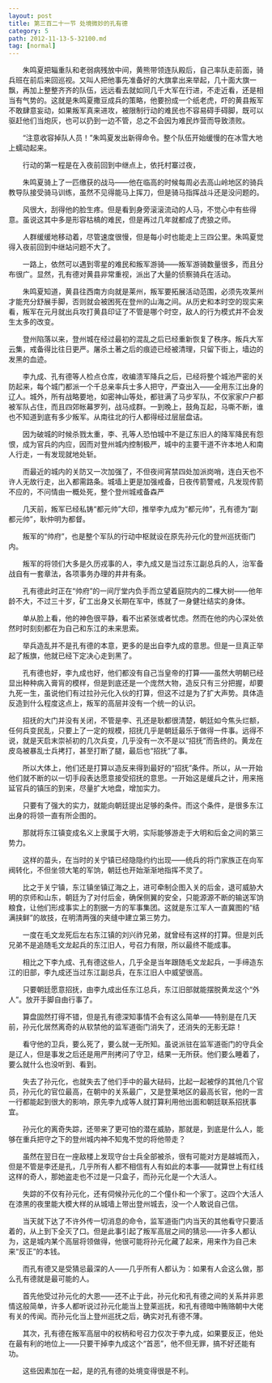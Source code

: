 ```yaml
---
layout: post
title: 第三百二十一节 处境微妙的孔有德
category: 5
path: 2012-11-13-5-32100.md
tag: [normal]
---
```


　　朱鸣夏把辎重队和老弱病残放中间，黄熊带领连队殿后，自己率队走前面，骑兵班在前后来回巡视。又叫人把他事先准备好的大旗拿出来举起，几十面大旗一飘，再加上整整齐齐的队伍，远远看去就如同几千大军在行进，不走近看，还是相当有气势的。这就是朱鸣夏撒豆成兵的策略，他要扮成一个纸老虎，吓的黄县叛军不敢肆意妄动，如果叛军真来进攻，被限制行动的难民也不容易碍手碍脚，既可以驱赶他们当炮灰，也可以扔到一边不管，总之不会因为难民炸营而导致溃败。

　　“注意收容掉队人员！”朱鸣夏发出新得命令。整个队伍开始缓慢的在冰雪大地上蠕动起来。

　　行动的第一程是在入夜前回到中继点上，依托村寨过夜，

　　朱鸣夏骑上了一匹缴获的战马——他在临高的时候每周必去高山岭地区的骑兵教导队接受骑马训练，虽然不见得能马上挥刀，但是骑马指挥战斗还是没问题的。

　　风很大，刮得他的脸生疼。但是看到身旁滚滚流动的人马，不觉心中有些得意。虽说这其中多是形容枯槁的难民，但是再过几年就都成了虎狼之师。

　　人群缓缓地移动着，尽管速度很慢，但是每小时也能走上三四公里。朱鸣夏觉得入夜前回到中继站问题不大了。

　　一路上，依然可以遇到零星的难民和叛军游骑——叛军游骑数量很多，而且分布很广。显然，孔有德对黄县非常重视，派出了大量的侦察骑兵在活动。

　　朱鸣夏知道，黄县往西南方向就是莱州，叛军要拓展活动范围，必须先攻莱州才能充分舒展手脚，否则就会被困死在登州的山海之间。从历史和本时空的现实来看，叛军在元月就出兵攻打黄县印证了不管是哪个时空，敌人的行为模式并不会发生太多的改变。

　　登州陷落以来，登州城在经过最初的混乱之后已经重新恢复了秩序。叛兵大军云集，戒备得比往日更严。屠杀土著之后的痕迹已经被清理，只留下街上，墙边的发黑的血迹。

　　李九成、孔有德等人检点仓库，收编溃军降兵之后，已经将整个城池严密的关防起来，每个城门都派一个千总亲率兵士多人把守，严查出入——全用东江出身的辽人。城外，所有战略要地，如密神山等处，都驻满了马步军队，不仅家家户户都被军队占住，而且四郊帐幕罗列，战马成群。一到晚上，鼓角互起，马嘶不断，谁也不知道到底有多少叛军。从南往北的行人都得经过层层盘诘。

　　因为破城的时候杀戮太重，李、孔等人恐怕城中不是辽东旧人的降军降民有怨恨，成为官兵的内应，因而对登州城内控制极严，城中的主要干道不许本地人和南人行走，一有发现就地处斩。

　　而最近的城内的关防又一次加强了，不但夜间宵禁四处加派岗哨，连白天也不许人无故行走，出入都需路条。城墙上更是加强戒备，日夜传箭警戒，凡发现传箭不应的，不问情由一概处死，整个登州城戒备森严

　　几天前，叛军已经私铸“都元帅”大印，推举李九成为“都元帅”，孔有德为“副都元帅”，耿仲明为都督。

　　叛军的“帅府”，也是整个军队的行动中枢就设在原先孙元化的登州巡抚衙门内。

　　叛军的将领们大多是久历戎事的人，李九成又是当过东江副总兵的人，治军备战自有一套章法，各项事务办理的井井有条。

　　孔有德此时正在“帅府”的一间厅堂内负手而立望着庭院内的二棵大树——他年龄不大，不过三十岁，矿工出身又长期在军中，练就了一身健壮结实的身体。

　　单从脸上看，他的神色很平静，看不出紧张或者忧虑。然而在他的内心深处依然时时刻刻都在为自己和东江的未来思索。

　　举兵造乱并不是孔有德的本意，更多的是出自李九成的意思。但是一旦真正举起了叛旗，他就已经下定决心走到黑了。

　　孔有德也好，李九成也好，他们都没有自己当皇帝的打算——虽然大明朝已经显出种种病入膏肓的模样，但是到底还是一个庞然大物，造反只有三分把握，却要九死一生，虽说他们有过拉孙元化入伙的打算，但这不过是为了扩大声势。具体造反造到什么程度这点上，叛军的高层并没有一个统一的认识。

　　招抚的大门并没有关闭，不管是李、孔还是耿都很清楚，朝廷如今焦头烂额，任何兵变民乱，只要上了一定的规模，招抚几乎是朝廷最乐于做得一件事。远得不说，就是天启末崇祯初的几次兵变，几乎没有一次不是以“招抚”而告终的。黄龙在皮岛被暴乱士兵拷打，甚至打断了腿，最后也“招抚”了事。

　　所以大体上，他们还是打算以造反来得到最好的“招抚”条件。所以，从一开始他们就不断的以一切手段表达愿意接受招抚的意思。一开始这是缓兵之计，用来拖延官兵的镇压的到来，尽量扩大地盘，增加实力。

　　只要有了强大的实力，就能向朝廷提出足够的条件。而这个条件，是很多东江出身的将领一直有所企图的。

　　那就将东江镇变成名义上隶属于大明，实际能够游走于大明和后金之间的第三势力。

　　这样的苗头，在当时的关宁镇已经隐隐约约出现——统兵的将门家族正在向军阀转化，不但坐领大笔的军饷，朝廷也开始渐渐地指挥不灵了。

　　比之于关宁镇，东江镇坐镇辽海之上，进可牵制企图入关的后金，退可威胁大明的京师和山东，朝廷为了对付后金，确保侧翼的安全，只能源源不断的输送军饷粮食，让他们形成事实上的割据一方的军事集团。这就是东江军人一直冀图的“结满挟鲜”的故技，在明清两强的夹缝中建立第三势力。

　　一度在毛文龙死后左右东江镇的刘兴祚兄弟，就曾经有这样的打算。但是刘氏兄弟不是追随毛文龙起兵的东江旧人，号召力有限，所以最终不能成事。

　　相比之下李九成、孔有德这些人，几乎全是当年跟随毛文龙起兵，一手缔造东江的旧部，李九成还当过东江副总兵，在东江旧人中威望很高。

　　只要朝廷愿意招抚，由李九成出任东江总兵，东江旧部就能摆脱黄龙这个“外人”。放开手脚自由行事了。

　　算盘固然打得不错，但是孔有德深知事情不会有这么简单——特别是在几天前，孙元化居然离奇的从软禁他的监军道衙门消失了，还消失的无影无踪！

　　看守他的卫兵，要么死了，要么就一无所知。虽说派驻在监军道衙门的守兵全是辽人，但是事发之后还是用严刑拷问了守卫，结果一无所获。他们要么睡着了，要么就什么也没听到、看到。

　　失去了孙元化，也就失去了他们手中的最大砝码，比起一起被俘的其他几个官员，孙元化的官位最高，在朝中的关系最广，又是登莱地区的最高长官，他的一言一行都能起到很大的影响，原先李九成等人就打算利用他出面和朝廷联系招抚事宜。

　　孙元化的离奇失踪，还带来了更可怕的潜在威胁，那就是，到底是什么人，能够在重兵把守之下的登州城内神不知鬼不觉的将他带走？

　　虽然在翌日在一座敌楼上发现守台士兵全部被杀，很有可能对方是越城而入，但是不管是李还是孔，几乎所有人都不相信有人有如此的本事——就算世上有红线这样的奇人，那她盗走也不过是一只盒子，而孙元化是一个大活人。

　　失踪的不仅有孙元化，还有伺候孙元化的二个僮仆和一个家丁。这四个大活人在漆黑的夜里能大模大样的从城墙上带出登州城去，没一个人敢说自己信。

　　当天就下达了不许外传一切消息的命令，监军道衙门内当天的其他看守只要活着的，从上到下全灭了口。但是此事引起了叛军高层之间的猜忌——许多人都认为，这是城内某个高层将领做得，他很可能将孙元化藏了起来，用来作为自己未来“反正”的本钱。

　　而孔有德又是受猜忌最深的人——几乎所有人都认为：如果有人会这么做，那么孔有德就是最可能的人。

　　首先他受过孙元化的大恩——还不止于此，孙元化和孔有德之间的关系并非恩情这般简单，许多人都听说过孙元化能当上登莱巡抚，和孔有德暗中贿赂朝中大佬有关的传闻。而孙元化当上登州巡抚之后，确实对孔有德不薄。

　　其次，孔有德在叛军高层中的权柄和号召力仅次于李九成，如果要反正，他处在最有利的地位上——只要干掉李九成这个“首恶”，他不但无罪，搞不好还能有功。

　　这些因素加在一起，是的孔有德的处境变得很是不利。
